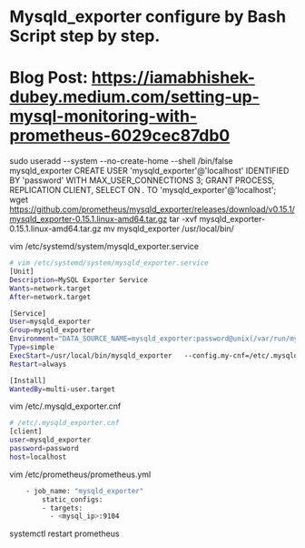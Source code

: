 # Mysqld_exporter configure by Bash Script step by step.

# Blog Post: https://iamabhishek-dubey.medium.com/setting-up-mysql-monitoring-with-prometheus-6029cec87db0

sudo useradd --system  --no-create-home  --shell /bin/false mysqld_exporter
CREATE USER 'mysqld_exporter'@'localhost' IDENTIFIED BY 'password' WITH MAX_USER_CONNECTIONS 3;
GRANT PROCESS, REPLICATION CLIENT, SELECT ON *.* TO 'mysqld_exporter'@'localhost';
wget https://github.com/prometheus/mysqld_exporter/releases/download/v0.15.1/mysqld_exporter-0.15.1.linux-amd64.tar.gz
tar -xvf mysqld_exporter-0.15.1.linux-amd64.tar.gz
mv mysqld_exporter /usr/local/bin/

vim /etc/systemd/system/mysqld_exporter.service

```bash
# vim /etc/systemd/system/mysqld_exporter.service
[Unit]
Description=MySQL Exporter Service
Wants=network.target
After=network.target

[Service]
User=mysqld_exporter
Group=mysqld_exporter
Environment="DATA_SOURCE_NAME=mysqld_exporter:password@unix(/var/run/mysqld/mysqld.sock)"
Type=simple
ExecStart=/usr/local/bin/mysqld_exporter   --config.my-cnf=/etc/.mysqld_exporter.cnf
Restart=always

[Install]
WantedBy=multi-user.target

```

vim /etc/.mysqld_exporter.cnf
```bash
# /etc/.mysqld_exporter.cnf
[client]
user=mysqld_exporter
password=password
host=localhost
```


vim /etc/prometheus/prometheus.yml
```bash
    - job_name: "mysqld_exporter"
        static_configs:
        - targets:
          - <mysql_ip>:9104
```

systemctl restart prometheus
